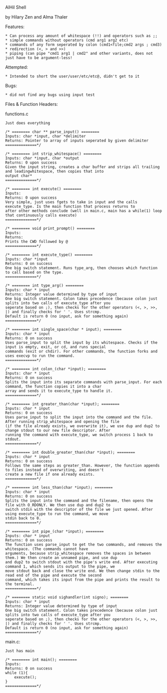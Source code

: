 AlHil Shell

by Hilary Zen and Alma Thaler

Features:

	* Can process any amount of whitespace (!!) and operators such as ;;
 	* simple commands without operators (cmd arg1 arg2 etc)
  	* commands of any form seperated by colon (cmd1<file;cmd2 args ; cmd3)
	* redirection (<, > and >>)
  	* piping (can pipe "cmd1 arg1 | cmd2" and other variants, does not just have to be argument-less! 
Attempted:

	* Intended to short the user/user/etc/etc@, didn't get to it

Bugs:

  	* did not find any bugs using input test

Files & Function Headers:

functions.c
	
	Just does everything

	/* ======== char ** parse_input() ========
	Inputs: char *input, char *delimiter
	Returns: Pointer to array of inputs seperated by given delimiter
	==============*/

	/* ======== int strip_whitespace() ========
	Inputs: char *input, char *output
	Returns: 0 upon success
	Given the input string, creates a char buffer and strips all trailing and leadingwhitespace, then copies that into
	output char* 
	==============*/

	/* ======== int execute() ========
	Inputs:
	Returns: 0 upon success
	Very simple, just uses fgets to take in input and the calls execute_type. Is the main function that process returns to
	after other methods conclude (well in main.c, main has a while(1) loop that continuously calls execute)
	==============*/

	/* ======== void print_prompt() ========
	Inputs:
	Returns:
	Prints the CWD followed by @
	==============*/

	/* ======== int execute_type() ========
	Inputs: char *input
	Returns: 0 on success
	One big switch statement. Runs type_arg, then chooses which function to call based on the type.  
	==============*/

	/* ======== int type_arg() ========
	Inputs: char * input
	Returns: Integer value determined by type of input
	One big switch statement. Colon takes precedence (because colon just splits into two calls of execute_type after you
	seperate based on ;), then checks for the other operators (<, >, >>, |) and finally checks for ' '. Uses strcmp.
	Default is return 0 (no input, ask for something again)
	==============*/

	/* ======== int single_space(char * input); ========
	Inputs: char * input
	Returns: 0 on success
	Uses parse_input to split the input by its whitespace. Checks if the input is empty, exit, or cd, and runs special
	commands (exit or chdir). For other commands, the function forks and uses execvp to run the command.
	==============*/

	/* ======== int colon_(char *input); ========
	Inputs: char * input
	Returns: 0 on success
	Splits the input into its separate commands with parse_input. For each command, the function copies it into a char
	array and sends it to execute_type to handle it.
	==============*/

	/* ======== int greater_than(char *input); ========
	Inputs: char * input
	Returns: 0 on success
	Uses parse_input to split the input into the command and the file. After running strip_whitespace and opening the file
	(if the file already exists, we overwrite it), we use dup and dup2 to change stdout to our new file descriptor. After
	running the command with execute_type, we switch process 1 back to stdout.
	==============*/

	/* ======== int double_greater_than(char *input); ========
	Inputs: char * input
	Returns: 0 on success
	Follows the same steps as greater_than. However, the function appends to files instead of overwriting, and doesn't
	create a new file if one already exists.
	==============*/

	/* ======== int less_than(char *input); ========
	Inputs: char * input
	Returns: 0 on success
	Splits the input into the command and the filename, then opens the file with O_RDONLY. We then use dup and dup2 to
	switch stdin with the descriptor of the file we just opened. After using execute_type to run the command, we move
	stdin back to 0.
	==============*/

	/* ======== int pipe_(char *input); ========
	Inputs: char * input
	Returns: 0 on success
	The function uses parse_input to get the two commands, and removes the whitespace. (The commands cannot have
	arguments, because strip_whitespace removes the spaces in between them.) We then create an unnamed pipe, and use dup
	and dup2 to switch stdout with the pipe's write end. After executing command 1, which sends its output to the pipe, we
	move stdout back and close the write end. We then change stdin to the read end of the pipe and execute the second
	command, which takes its input from the pipe and prints the result to the terminal.
	==============*/

	/* ======== static void sighandler(int signo); ========
	Inputs: char * input
	Returns: Integer value determined by type of input
	One big switch statement. Colon takes precedence (because colon just splits into two calls of execute_type after you
	seperate based on ;), then checks for the other operators (<, >, >>, |) and finally checks for ' '. Uses strcmp.
	Default is return 0 (no input, ask for something again)
	==============*/


main.c:

	Just has main
	
	/* ======== int main(); ========
	Inputs:
	Returns: 0 on success
	while (1){
		execute();
	}
	==============*/
